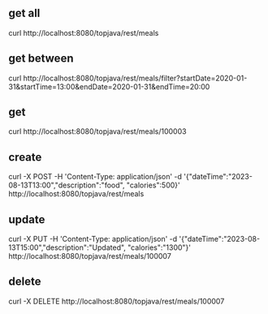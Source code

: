 ## get all

curl http://localhost:8080/topjava/rest/meals

## get between

curl http://localhost:8080/topjava/rest/meals/filter?startDate=2020-01-31&startTime=13:00&endDate=2020-01-31&endTime=20:00

## get

curl http://localhost:8080/topjava/rest/meals/100003

## create

curl -X POST
-H 'Content-Type: application/json'
-d '{"dateTime":"2023-08-13T13:00","description":"food", "calories":500}'
http://localhost:8080/topjava/rest/meals

## update

curl -X PUT
-H 'Content-Type: application/json'
-d '{"dateTime":"2023-08-13T15:00","description":"Updated", "calories":"1300"}'
http://localhost:8080/topjava/rest/meals/100007

## delete

curl -X DELETE http://localhost:8080/topjava/rest/meals/100007